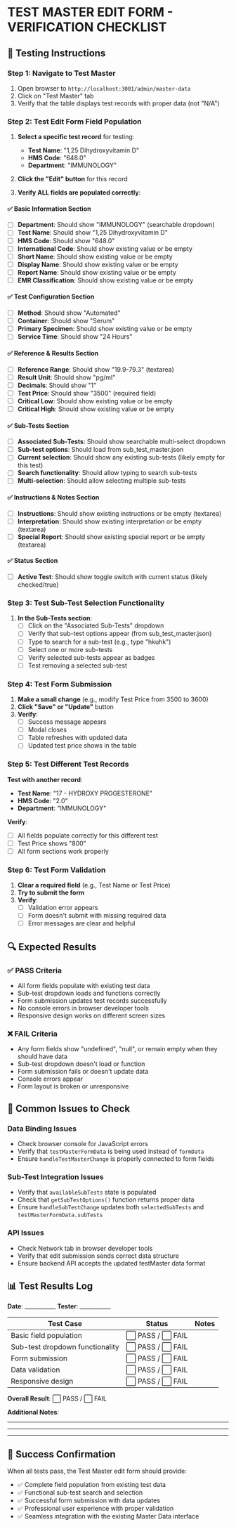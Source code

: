 # TEST MASTER EDIT FORM - VERIFICATION CHECKLIST

## 🧪 **Testing Instructions**

### **Step 1: Navigate to Test Master**
1. Open browser to `http://localhost:3001/admin/master-data`
2. Click on "Test Master" tab
3. Verify that the table displays test records with proper data (not "N/A")

### **Step 2: Test Edit Form Field Population**
1. **Select a specific test record** for testing:
   - **Test Name**: "1,25 Dihydroxyvitamin D"
   - **HMS Code**: "648.0"
   - **Department**: "IMMUNOLOGY"

2. **Click the "Edit" button** for this record

3. **Verify ALL fields are populated correctly**:

#### **✅ Basic Information Section**
- [ ] **Department**: Should show "IMMUNOLOGY" (searchable dropdown)
- [ ] **Test Name**: Should show "1,25 Dihydroxyvitamin D"
- [ ] **HMS Code**: Should show "648.0"
- [ ] **International Code**: Should show existing value or be empty
- [ ] **Short Name**: Should show existing value or be empty
- [ ] **Display Name**: Should show existing value or be empty
- [ ] **Report Name**: Should show existing value or be empty
- [ ] **EMR Classification**: Should show existing value or be empty

#### **✅ Test Configuration Section**
- [ ] **Method**: Should show "Automated"
- [ ] **Container**: Should show "Serum"
- [ ] **Primary Specimen**: Should show existing value or be empty
- [ ] **Service Time**: Should show "24 Hours"

#### **✅ Reference & Results Section**
- [ ] **Reference Range**: Should show "19.9-79.3" (textarea)
- [ ] **Result Unit**: Should show "pg/ml"
- [ ] **Decimals**: Should show "1"
- [ ] **Test Price**: Should show "3500" (required field)
- [ ] **Critical Low**: Should show existing value or be empty
- [ ] **Critical High**: Should show existing value or be empty

#### **✅ Sub-Tests Section**
- [ ] **Associated Sub-Tests**: Should show searchable multi-select dropdown
- [ ] **Sub-test options**: Should load from sub_test_master.json
- [ ] **Current selection**: Should show any existing sub-tests (likely empty for this test)
- [ ] **Search functionality**: Should allow typing to search sub-tests
- [ ] **Multi-selection**: Should allow selecting multiple sub-tests

#### **✅ Instructions & Notes Section**
- [ ] **Instructions**: Should show existing instructions or be empty (textarea)
- [ ] **Interpretation**: Should show existing interpretation or be empty (textarea)
- [ ] **Special Report**: Should show existing special report or be empty (textarea)

#### **✅ Status Section**
- [ ] **Active Test**: Should show toggle switch with current status (likely checked/true)

### **Step 3: Test Sub-Test Selection Functionality**

1. **In the Sub-Tests section**:
   - [ ] Click on the "Associated Sub-Tests" dropdown
   - [ ] Verify that sub-test options appear (from sub_test_master.json)
   - [ ] Type to search for a sub-test (e.g., type "hkuhk")
   - [ ] Select one or more sub-tests
   - [ ] Verify selected sub-tests appear as badges
   - [ ] Test removing a selected sub-test

### **Step 4: Test Form Submission**

1. **Make a small change** (e.g., modify Test Price from 3500 to 3600)
2. **Click "Save" or "Update"** button
3. **Verify**:
   - [ ] Success message appears
   - [ ] Modal closes
   - [ ] Table refreshes with updated data
   - [ ] Updated test price shows in the table

### **Step 5: Test Different Test Records**

**Test with another record**:
- **Test Name**: "17 - HYDROXY PROGESTERONE"
- **HMS Code**: "2.0"
- **Department**: "IMMUNOLOGY"

**Verify**:
- [ ] All fields populate correctly for this different test
- [ ] Test Price shows "800"
- [ ] All form sections work properly

### **Step 6: Test Form Validation**

1. **Clear a required field** (e.g., Test Name or Test Price)
2. **Try to submit the form**
3. **Verify**:
   - [ ] Validation error appears
   - [ ] Form doesn't submit with missing required data
   - [ ] Error messages are clear and helpful

## 🔍 **Expected Results**

### **✅ PASS Criteria**
- All form fields populate with existing test data
- Sub-test dropdown loads and functions correctly
- Form submission updates test records successfully
- No console errors in browser developer tools
- Responsive design works on different screen sizes

### **❌ FAIL Criteria**
- Any form fields show "undefined", "null", or remain empty when they should have data
- Sub-test dropdown doesn't load or function
- Form submission fails or doesn't update data
- Console errors appear
- Form layout is broken or unresponsive

## 🐛 **Common Issues to Check**

### **Data Binding Issues**
- Check browser console for JavaScript errors
- Verify that `testMasterFormData` is being used instead of `formData`
- Ensure `handleTestMasterChange` is properly connected to form fields

### **Sub-Test Integration Issues**
- Verify that `availableSubTests` state is populated
- Check that `getSubTestOptions()` function returns proper data
- Ensure `handleSubTestChange` updates both `selectedSubTests` and `testMasterFormData.subTests`

### **API Issues**
- Check Network tab in browser developer tools
- Verify that edit submission sends correct data structure
- Ensure backend API accepts the updated testMaster data format

## 📊 **Test Results Log**

**Date**: ___________
**Tester**: ___________

| Test Case | Status | Notes |
|-----------|--------|-------|
| Basic field population | ⬜ PASS / ⬜ FAIL | |
| Sub-test dropdown functionality | ⬜ PASS / ⬜ FAIL | |
| Form submission | ⬜ PASS / ⬜ FAIL | |
| Data validation | ⬜ PASS / ⬜ FAIL | |
| Responsive design | ⬜ PASS / ⬜ FAIL | |

**Overall Result**: ⬜ PASS / ⬜ FAIL

**Additional Notes**:
_________________________________
_________________________________
_________________________________

## 🎯 **Success Confirmation**

When all tests pass, the Test Master edit form should provide:
- ✅ Complete field population from existing test data
- ✅ Functional sub-test search and selection
- ✅ Successful form submission with data updates
- ✅ Professional user experience with proper validation
- ✅ Seamless integration with the existing Master Data interface
